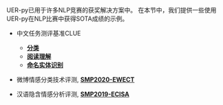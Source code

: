 UER-py已用于许多NLP竞赛的获奖解决方案中。 在本节中，我们提供一些使用UER-py在NLP比赛中获得SOTA成绩的示例。

- 中文任务测评基准CLUE
    + [__分类__](https://github.com/dbiir/UER-py/wiki/分类)
    + [__阅读理解__](https://github.com/dbiir/UER-py/wiki/阅读理解)
    + [__命名实体识别__](https://github.com/dbiir/UER-py/wiki/命名实体识别)

- 微博情感分类技术评测, [__SMP2020-EWECT__](https://github.com/dbiir/UER-py/wiki/SMP2020-EWECT中文)

- 汉语隐含情感分析评测, [__SMP2019-ECISA__]()

